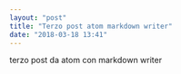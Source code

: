 ```yaml
---
layout: "post"
title: "Terzo post atom markdown writer"
date: "2018-03-18 13:41"
---
```


terzo post da atom con markdown writer
